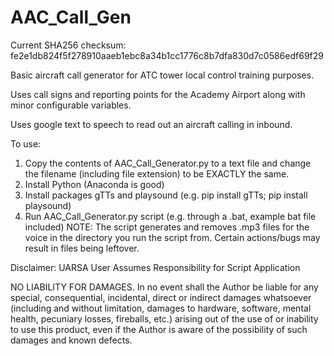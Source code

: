 # AAC_Call_Gen
Current SHA256 checksum: fe2e1db824f5f278910aaeb1ebc8a34b1cc1776c8b7dfa830d7c0586edf69f29

Basic aircraft call generator for ATC tower local control training purposes.

Uses call signs and reporting points for the Academy Airport along with minor configurable variables.

Uses google text to speech to read out an aircraft calling in inbound.

To use:

1. Copy the contents of AAC_Call_Generator.py to a text file and change the filename (including file extension) to be EXACTLY the same.
2. Install Python (Anaconda is good)
3. Install packages gTTs and playsound (e.g. pip install gTTs; pip install playsound)
4. Run AAC_Call_Generator.py script (e.g. through a .bat, example bat file included)
NOTE: The script generates and removes .mp3 files for the voice in the directory you run the script from. 
Certain actions/bugs may result in files being leftover.

Disclaimer:
UARSA
User Assumes Responsibility for Script Application

NO LIABILITY FOR DAMAGES.
In no event shall the Author be liable for any special, consequential, incidental, direct or indirect damages whatsoever (including and without limitation, damages to hardware, software, mental health, pecuniary losses, fireballs, etc.) arising out of the use of or inability to use this product, even if the Author is aware of the possibility of such damages and known defects.

